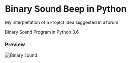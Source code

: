 # Binary Sound Beep in Python
My interpretation of a Project idea suggested in a forum

Binary Sound Program in Python 3.6.


### Preview
![Binary Sound](http://i.imgur.com/L6ICcID.png)
